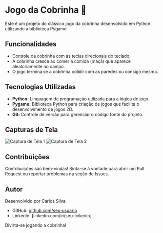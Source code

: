 # Jogo da Cobrinha 🐍

Este é um projeto do clássico jogo da cobrinha desenvolvido em Python utilizando a biblioteca Pygame.

## Funcionalidades

- Controle da cobrinha com as teclas direcionais do teclado.
- A cobrinha cresce ao comer a comida (maçã) que aparece aleatoriamente no campo.
- O jogo termina se a cobrinha colidir com as paredes ou consigo mesma.

## Tecnologias Utilizadas

- **Python:** Linguagem de programação utilizada para a lógica do jogo.
- **Pygame:** Biblioteca Python para criação de jogos que facilita o desenvolvimento de jogos 2D.
- **Git:** Controle de versão para gerenciar o código fonte do projeto.

## Capturas de Tela

![Captura de Tela 1](screenshot1.png)
![Captura de Tela 2](screenshot2.png)

## Contribuições

Contribuições são bem-vindas! Sinta-se à vontade para abrir um Pull Request ou reportar problemas na seção de Issues.

## Autor

Desenvolvido por Carlos Silva.

- GitHub: [github.com/seu-usuario](https://github.com/seu-usuario)
- LinkedIn: [linkedin.com/in/seu-linkedin]

Divirta-se jogando a cobrinha!

